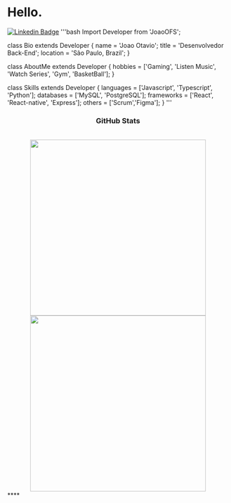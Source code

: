# Hello.
[![Linkedin Badge](https://img.shields.io/badge/-LinkedIn-blue?style=&logo=LinkedIn&logoColor=white&link=https://www.linkedin.com/in/mario-lucca/)](www.linkedin.com/in/joão-otávio-ferraz-silva/)
'''bash
Import Developer from 'JoaoOFS';

class Bio extends Developer {
  name     = 'Joao Otavio';
  title    = 'Desenvolvedor Back-End';
  location = 'São Paulo, Brazil';
}

class AboutMe extends Developer {
  hobbies = ['Gaming', 'Listen Music', 'Watch Series', 'Gym', 'BasketBall']; 
}

class Skills extends Developer {
  languages  = ['Javascript', 'Typescript', 'Python'];
  databases  = ['MySQL', 'PostgreSQL'];
  frameworks = ['React', 'React-native', 'Express'];
  others = ['Scrum','Figma'];
}
'''

<h3 align="center"> GitHub Stats</h3><br>  <div align=center>   <img width="400" src="https://github-readme-stats.vercel.app/api?username=luccazx12&theme=tokyonight&show_icons=true&hide_border=true&count_private=true" />   <img width="400"  src="https://github-readme-streak-stats.herokuapp.com/?user=luccazx12&theme=tokyonight&hide_border=true" /> </div>****
